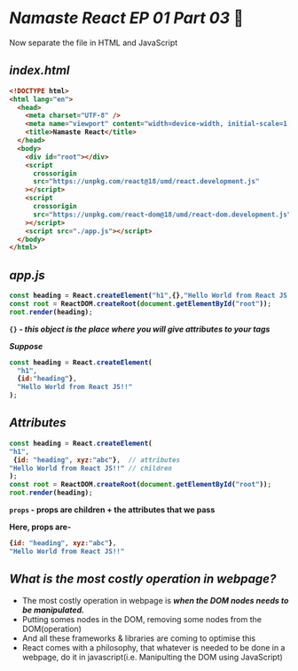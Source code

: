 # _Namaste React EP 01 Part 03_ 🚀

Now separate the file in HTML and JavaScript

## _index.html_

<b>

```html
<!DOCTYPE html>
<html lang="en">
  <head>
    <meta charset="UTF-8" />
    <meta name="viewport" content="width=device-width, initial-scale=1.0" />
    <title>Namaste React</title>
  </head>
  <body>
    <div id="root"></div>
    <script
      crossorigin
      src="https://unpkg.com/react@18/umd/react.development.js"
    ></script>
    <script
      crossorigin
      src="https://unpkg.com/react-dom@18/umd/react-dom.development.js"
    ></script>
    <script src="./app.js"></script>
  </body>
</html>
```

## _app.js_

```javascript
const heading = React.createElement("h1",{},"Hello World from React JS!!");
const root = ReactDOM.createRoot(document.getElementById("root"));
root.render(heading);
```

`{}` - _this object is the place where you will give attributes to your tags_

_Suppose_

```javascript
const heading = React.createElement(
  "h1",
  {id:"heading"},
  "Hello World from React JS!!"
);
```

## _Attributes_

```javascript
const heading = React.createElement(
"h1",
 {id: "heading", xyz:"abc"},  // attributes
"Hello World from React JS!!" // children
);
const root = ReactDOM.createRoot(document.getElementById("root"));
root.render(heading);
```

`props` - props are children + the attributes that we pass

Here, props are-
```javascript
{id: "heading", xyz:"abc"},
"Hello World from React JS!!"
```
</b>

## _What is the most costly operation in webpage?_
- The most costly operation in webpage is **_when the DOM nodes needs to be manipulated._**
- Putting somes nodes in the DOM, removing some nodes from the DOM(operation)
- And all these frameworks & libraries are coming to optimise this
- React comes with a philosophy, that whatever is needed to be done in a webpage, do it in javascript(i.e. Manipulting the DOM using JavaScript)







